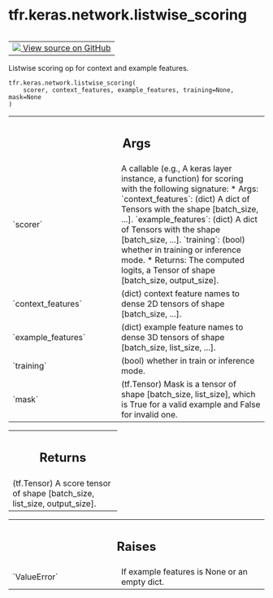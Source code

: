 <div itemscope itemtype="http://developers.google.com/ReferenceObject">
<meta itemprop="name" content="tfr.keras.network.listwise_scoring" />
<meta itemprop="path" content="Stable" />
</div>

# tfr.keras.network.listwise_scoring

<!-- Insert buttons and diff -->

<table class="tfo-notebook-buttons tfo-api" align="left">

<td>
  <a target="_blank" href="https://github.com/tensorflow/ranking/tree/master/tensorflow_ranking/python/keras/network.py">
    <img src="https://www.tensorflow.org/images/GitHub-Mark-32px.png" />
    View source on GitHub
  </a>
</td>
</table>

Listwise scoring op for context and example features.

<pre class="devsite-click-to-copy prettyprint lang-py tfo-signature-link">
<code>tfr.keras.network.listwise_scoring(
    scorer, context_features, example_features, training=None, mask=None
)
</code></pre>

<!-- Placeholder for "Used in" -->
<!-- Tabular view -->

 <table class="responsive fixed orange">
<colgroup><col width="214px"><col></colgroup>
<tr><th colspan="2"><h2 class="add-link">Args</h2></th></tr>

<tr>
<td>
`scorer`
</td>
<td>
A callable (e.g., A keras layer instance, a function) for scoring
with the following signature:
* Args:
`context_features`: (dict) A dict of Tensors with the shape [batch_size,
...].
`example_features`: (dict) A dict of Tensors with the shape [batch_size,
...].
`training`: (bool) whether in training or inference mode.
* Returns: The computed logits, a Tensor of shape [batch_size,
output_size].
</td>
</tr><tr>
<td>
`context_features`
</td>
<td>
(dict) context feature names to dense 2D tensors of shape
[batch_size, ...].
</td>
</tr><tr>
<td>
`example_features`
</td>
<td>
(dict) example feature names to dense 3D tensors of shape
[batch_size, list_size, ...].
</td>
</tr><tr>
<td>
`training`
</td>
<td>
(bool) whether in train or inference mode.
</td>
</tr><tr>
<td>
`mask`
</td>
<td>
(tf.Tensor) Mask is a tensor of shape [batch_size, list_size], which
is True for a valid example and False for invalid one.
</td>
</tr>
</table>

<!-- Tabular view -->

 <table class="responsive fixed orange">
<colgroup><col width="214px"><col></colgroup>
<tr><th colspan="2"><h2 class="add-link">Returns</h2></th></tr>
<tr class="alt">
<td colspan="2">
(tf.Tensor) A score tensor of shape [batch_size, list_size, output_size].
</td>
</tr>

</table>

<!-- Tabular view -->

 <table class="responsive fixed orange">
<colgroup><col width="214px"><col></colgroup>
<tr><th colspan="2"><h2 class="add-link">Raises</h2></th></tr>

<tr>
<td>
`ValueError`
</td>
<td>
If example features is None or an empty dict.
</td>
</tr>
</table>
